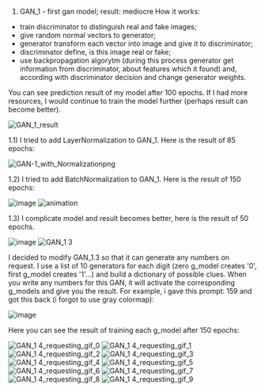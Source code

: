 1) GAN_1 - first gan model; result: mediocre
How it works: 
  - train discriminator to distinguish real and fake images;
  - give random normal vectors to generator;
  - generator transform each vector into image and give it to discriminator;
  - discriminator define, is this image real or fake;
  - use backpropagation algorytm (during this process generator get information from discriminator, about features which it found) and, according with discriminator decision and change generator weights.

You can see prediction result of my model after 100 epochs. If I had more resources, I would continue to train the model further (perhaps result can become better).

![GAN_1_result](https://github.com/Petaloptyon/mnist_generator/assets/131547274/0881a6ac-15ad-43db-86ad-fe1891c5d46c)

1.1) I tried to add LayerNormalization to GAN_1. Here is the result of 85 epochs:

![GAN-1_with_Normalizationpng](https://github.com/Petaloptyon/mnist_generator/assets/131547274/d179534f-3aef-4ee1-b191-d49935248351)

1.2) I tried to add BatchNormalization to GAN_1. Here is the result of 150 epochs:

![image](https://github.com/Petaloptyon/mnist_generator/assets/131547274/c08cefe1-6500-425e-9c63-25c7fad1fe5b)
![animation](https://github.com/Petaloptyon/mnist_generator/assets/131547274/0483d19b-2e84-4e13-856d-cb8a56c24a05)

1.3) I complicate model and result becomes better, here is the result of 50 epochs.

![image](https://github.com/Petaloptyon/mnist_generator/assets/131547274/edd69540-3439-4dc1-bc99-45e6ed6ede6e)
![GAN_1 3](https://github.com/Petaloptyon/mnist_generator/assets/131547274/dab02d8d-1a8c-4cab-963d-8e38dcbba809)

I decided to modify GAN_1.3 so that it can generate any numbers on request. I use a list of 10 generators for each digit (zero g_model creates '0', first g_model creates '1'...) and build a dictionary of possible clues. When you write any numbers for this GAN, it will activate the corresponding g_models and give you the result.
For example, i gave this prompt: 159 and got this back (i forgot to use gray colormap):

![image](https://github.com/Petaloptyon/mnist_generator/assets/131547274/c0c0270c-f0fa-41b4-8b6a-6869c8202788)

Here you can see the result of training each g_model after 150 epochs:

![GAN_1 4_requesting_gif_0](https://github.com/Petaloptyon/mnist_generator/assets/131547274/5d80d26b-2353-4953-be1f-448bcf78f754)
![GAN_1 4_requesting_gif_1](https://github.com/Petaloptyon/mnist_generator/assets/131547274/6755ae73-17d3-430b-ad97-dfa5a53de8c6)
![GAN_1 4_requesting_gif_2](https://github.com/Petaloptyon/mnist_generator/assets/131547274/ae4fa14b-e610-4aaf-bad5-f354135b9bb0)
![GAN_1 4_requesting_gif_3](https://github.com/Petaloptyon/mnist_generator/assets/131547274/df5c8223-257e-428b-a2f8-6e8ca1cbac15)
![GAN_1 4_requesting_gif_4](https://github.com/Petaloptyon/mnist_generator/assets/131547274/28c1a5be-dbad-4890-8cd5-ddd3270d8f17)
![GAN_1 4_requesting_gif_5](https://github.com/Petaloptyon/mnist_generator/assets/131547274/706de46e-8b07-40cf-a170-51509b40d89f)
![GAN_1 4_requesting_gif_6](https://github.com/Petaloptyon/mnist_generator/assets/131547274/9ab97b04-044e-4fa0-81c3-4dcd2636b5dc)
![GAN_1 4_requesting_gif_7](https://github.com/Petaloptyon/mnist_generator/assets/131547274/c8a6ba51-52a1-49af-8652-1bdc4ccbd423)
![GAN_1 4_requesting_gif_8](https://github.com/Petaloptyon/mnist_generator/assets/131547274/4f298a0a-8cd8-4dec-af98-192a76c8b2a3)
![GAN_1 4_requesting_gif_9](https://github.com/Petaloptyon/mnist_generator/assets/131547274/42a67a4d-c5a9-4646-ad12-66fc12e95880)

